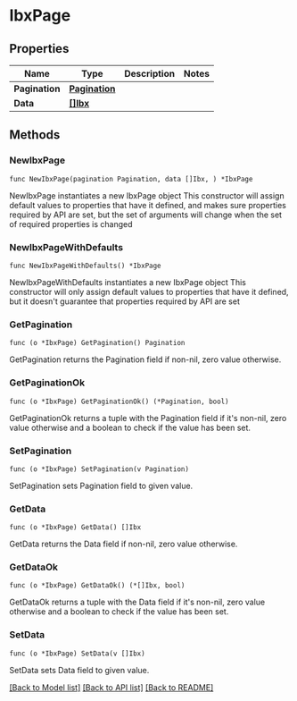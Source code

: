 # IbxPage

## Properties

Name | Type | Description | Notes
------------ | ------------- | ------------- | -------------
**Pagination** | [**Pagination**](Pagination.md) |  | 
**Data** | [**[]Ibx**](Ibx.md) |  | 

## Methods

### NewIbxPage

`func NewIbxPage(pagination Pagination, data []Ibx, ) *IbxPage`

NewIbxPage instantiates a new IbxPage object
This constructor will assign default values to properties that have it defined,
and makes sure properties required by API are set, but the set of arguments
will change when the set of required properties is changed

### NewIbxPageWithDefaults

`func NewIbxPageWithDefaults() *IbxPage`

NewIbxPageWithDefaults instantiates a new IbxPage object
This constructor will only assign default values to properties that have it defined,
but it doesn't guarantee that properties required by API are set

### GetPagination

`func (o *IbxPage) GetPagination() Pagination`

GetPagination returns the Pagination field if non-nil, zero value otherwise.

### GetPaginationOk

`func (o *IbxPage) GetPaginationOk() (*Pagination, bool)`

GetPaginationOk returns a tuple with the Pagination field if it's non-nil, zero value otherwise
and a boolean to check if the value has been set.

### SetPagination

`func (o *IbxPage) SetPagination(v Pagination)`

SetPagination sets Pagination field to given value.


### GetData

`func (o *IbxPage) GetData() []Ibx`

GetData returns the Data field if non-nil, zero value otherwise.

### GetDataOk

`func (o *IbxPage) GetDataOk() (*[]Ibx, bool)`

GetDataOk returns a tuple with the Data field if it's non-nil, zero value otherwise
and a boolean to check if the value has been set.

### SetData

`func (o *IbxPage) SetData(v []Ibx)`

SetData sets Data field to given value.



[[Back to Model list]](../README.md#documentation-for-models) [[Back to API list]](../README.md#documentation-for-api-endpoints) [[Back to README]](../README.md)


